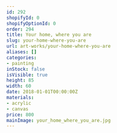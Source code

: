```yaml
---
id: 292
shopifyId: 0
shopifyOptionId: 0
order: 294
title: Your home, where you are
slug: your-home-where-you-are
url: art-works/your-home-where-you-are
aliases: []
categories:
- painting
inStock: false
isVisible: true
height: 85
width: 60
date: 2018-01-01T00:00:00Z
materials:
- acrylic
- canvas
price: 800
mainImage: your_home_where_you_are.jpg
---
```

